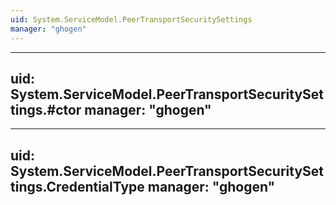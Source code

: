 ```yaml
---
uid: System.ServiceModel.PeerTransportSecuritySettings
manager: "ghogen"
---
```


---
uid: System.ServiceModel.PeerTransportSecuritySettings.#ctor
manager: "ghogen"
---

---
uid: System.ServiceModel.PeerTransportSecuritySettings.CredentialType
manager: "ghogen"
---

